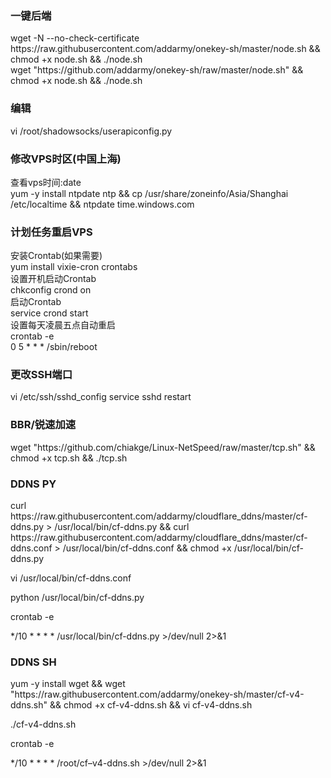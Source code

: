 
<h3>一键后端</h3>
wget -N --no-check-certificate https://raw.githubusercontent.com/addarmy/onekey-sh/master/node.sh && chmod +x node.sh && ./node.sh<br>
wget "https://github.com/addarmy/onekey-sh/raw/master/node.sh" && chmod +x node.sh && ./node.sh<br>
<h3>编辑</h3>
vi /root/shadowsocks/userapiconfig.py<br>

<h3>修改VPS时区(中国上海)</h3>
查看vps时间:date<br>
yum -y install ntpdate ntp && cp /usr/share/zoneinfo/Asia/Shanghai /etc/localtime && ntpdate time.windows.com<br>

<h3>计划任务重启VPS</h3>
安装Crontab(如果需要)<br>
yum install vixie-cron crontabs<br>
设置开机启动Crontab<br>
chkconfig crond on<br>
启动Crontab<br>
service crond start<br>
设置每天凌晨五点自动重启<br>
crontab -e<br>
0 5 * * * /sbin/reboot<br>

<h3>更改SSH端口</h3>
vi /etc/ssh/sshd_config
service sshd restart

<h3>BBR/锐速加速</h3>
wget "https://github.com/chiakge/Linux-NetSpeed/raw/master/tcp.sh" && chmod +x tcp.sh && ./tcp.sh<br>

<h3>DDNS PY</h3>
curl https://raw.githubusercontent.com/addarmy/cloudflare_ddns/master/cf-ddns.py > /usr/local/bin/cf-ddns.py && curl https://raw.githubusercontent.com/addarmy/cloudflare_ddns/master/cf-ddns.conf > /usr/local/bin/cf-ddns.conf && chmod +x /usr/local/bin/cf-ddns.py

vi /usr/local/bin/cf-ddns.conf

python /usr/local/bin/cf-ddns.py

crontab -e

*/10 * * * * /usr/local/bin/cf-ddns.py >/dev/null 2>&1<br>

<h3>DDNS SH</h3>
yum -y install wget && wget "https://raw.githubusercontent.com/addarmy/onekey-sh/master/cf-v4-ddns.sh" && chmod +x cf-v4-ddns.sh && vi cf-v4-ddns.sh
<br>

./cf-v4-ddns.sh

crontab -e

*/10 * * * * /root/cf–v4-ddns.sh >/dev/null 2>&1
